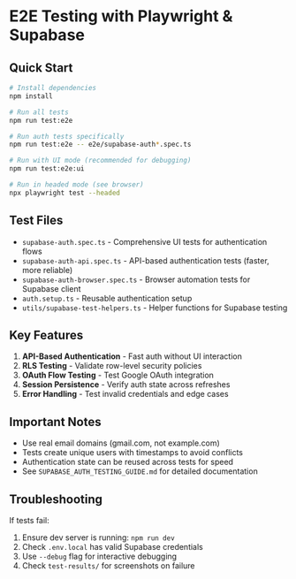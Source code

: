 # E2E Testing with Playwright & Supabase

## Quick Start

```bash
# Install dependencies
npm install

# Run all tests
npm run test:e2e

# Run auth tests specifically
npm run test:e2e -- e2e/supabase-auth*.spec.ts

# Run with UI mode (recommended for debugging)
npm run test:e2e:ui

# Run in headed mode (see browser)
npx playwright test --headed
```

## Test Files

- `supabase-auth.spec.ts` - Comprehensive UI tests for authentication flows
- `supabase-auth-api.spec.ts` - API-based authentication tests (faster, more reliable)
- `supabase-auth-browser.spec.ts` - Browser automation tests for Supabase client
- `auth.setup.ts` - Reusable authentication setup
- `utils/supabase-test-helpers.ts` - Helper functions for Supabase testing

## Key Features

1. **API-Based Authentication** - Fast auth without UI interaction
2. **RLS Testing** - Validate row-level security policies
3. **OAuth Flow Testing** - Test Google OAuth integration
4. **Session Persistence** - Verify auth state across refreshes
5. **Error Handling** - Test invalid credentials and edge cases

## Important Notes

- Use real email domains (gmail.com, not example.com)
- Tests create unique users with timestamps to avoid conflicts
- Authentication state can be reused across tests for speed
- See `SUPABASE_AUTH_TESTING_GUIDE.md` for detailed documentation

## Troubleshooting

If tests fail:
1. Ensure dev server is running: `npm run dev`
2. Check `.env.local` has valid Supabase credentials
3. Use `--debug` flag for interactive debugging
4. Check `test-results/` for screenshots on failure